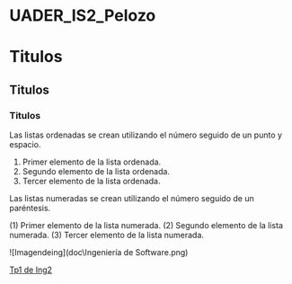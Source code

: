 # UADER_IS2_Pelozo

# Titulos
## Titulos
### Titulos

Las listas ordenadas se crean utilizando el número seguido de un punto y espacio.

1. Primer elemento de la lista ordenada.
2. Segundo elemento de la lista ordenada.
3. Tercer elemento de la lista ordenada.

Las listas numeradas se crean utilizando el número seguido de un paréntesis.

(1) Primer elemento de la lista numerada.
(2) Segundo elemento de la lista numerada.
(3) Tercer elemento de la lista numerada.

![Imagendeing](doc\Ingeniería de Software.png)

[Tp1 de Ing2](https://campus.fcytcdelu.uader.edu.ar/pluginfile.php/50233/mod_resource/content/1/TP1%20Gesti%C3%B3n%20de%20Configuraci%C3%B3n%20y%20Python.pdf)